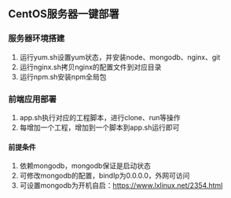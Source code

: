 ## CentOS服务器一键部署

### 服务器环境搭建

1. 运行yum.sh设置yum状态，并安装node、mongodb、nginx、git
2. 运行nginx.sh拷贝nginx的配置文件到对应目录
3. 运行npm.sh安装npm全局包

### 前端应用部署

1. app.sh执行对应的工程脚本，进行clone、run等操作
2. 每增加一个工程，增加到一个脚本到app.sh运行即可

#### 前提条件

1. 依赖mongodb，mongodb保证是启动状态
2. 可修改mongodb的配置，bindIp为0.0.0.0，外网可访问
3. 可设置mongodb为开机自启：https://www.lxlinux.net/2354.html

